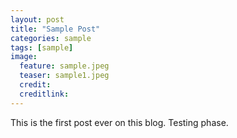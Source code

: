 ```yaml
---
layout: post
title: "Sample Post"
categories: sample
tags: [sample]
image:
  feature: sample.jpeg
  teaser: sample1.jpeg
  credit:
  creditlink:
---
```


This is the first post ever on this blog. Testing phase.
